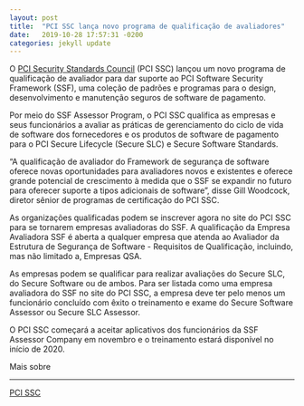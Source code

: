 ```yaml
---
layout: post
title:  "PCI SSC lança novo programa de qualificação de avaliadores"
date:   2019-10-28 17:57:31 -0200
categories: jekyll update
---
```



O [PCI Security Standards Council](https://www.helpnetsecurity.com/tag/pci-ssc/) (PCI SSC) lançou um novo programa de qualificação de avaliador para dar suporte ao PCI Software Security Framework (SSF), uma coleção de padrões e programas para o design, desenvolvimento e manutenção seguros de software de pagamento.

Por meio do SSF Assessor Program, o PCI SSC qualifica as empresas e seus funcionários a avaliar as práticas de gerenciamento do ciclo de vida de software dos fornecedores e os produtos de software de pagamento para o PCI Secure Lifecycle (Secure SLC) e Secure Software Standards.

“A qualificação de avaliador do Framework de segurança de software oferece novas oportunidades para avaliadores novos e existentes e oferece grande potencial de crescimento à medida que o SSF se expandir no futuro para oferecer suporte a tipos adicionais de software”, disse Gill Woodcock, diretor sênior de programas de certificação do PCI SSC.

As organizações qualificadas podem se inscrever agora no site do PCI SSC para se tornarem empresas avaliadoras do SSF. A qualificação da Empresa Avaliadora SSF é aberta a qualquer empresa que atenda ao Avaliador da Estrutura de Segurança de Software - Requisitos de Qualificação, incluindo, mas não limitado a, Empresas QSA.

As empresas podem se qualificar para realizar avaliações do Secure SLC, do Secure Software ou de ambos. Para ser listada como uma empresa avaliadora do SSF no site do PCI SSC, a empresa deve ter pelo menos um funcionário concluído com êxito o treinamento e exame do Secure Software Assessor ou Secure SLC Assessor.

O PCI SSC começará a aceitar aplicativos dos funcionários da SSF Assessor Company em novembro e o treinamento estará disponível no início de 2020.

Mais sobre

---

[PCI SSC](https://www.helpnetsecurity.com/tag/pci-ssc/)
